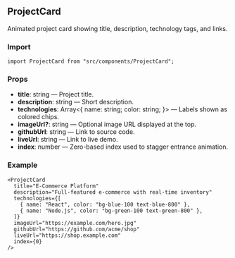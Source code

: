 ## ProjectCard

Animated project card showing title, description, technology tags, and links.

### Import

```tsx
import ProjectCard from "src/components/ProjectCard";
```

### Props

- **title**: string — Project title.
- **description**: string — Short description.
- **technologies**: Array<{ name: string; color: string; }> — Labels shown as colored chips.
- **imageUrl?**: string — Optional image URL displayed at the top.
- **githubUrl**: string — Link to source code.
- **liveUrl**: string — Link to live demo.
- **index**: number — Zero-based index used to stagger entrance animation.

### Example

```tsx
<ProjectCard
  title="E-Commerce Platform"
  description="Full-featured e-commerce with real-time inventory"
  technologies={[
    { name: "React", color: "bg-blue-100 text-blue-800" },
    { name: "Node.js", color: "bg-green-100 text-green-800" },
  ]}
  imageUrl="https://example.com/hero.jpg"
  githubUrl="https://github.com/acme/shop"
  liveUrl="https://shop.example.com"
  index={0}
/>
```

